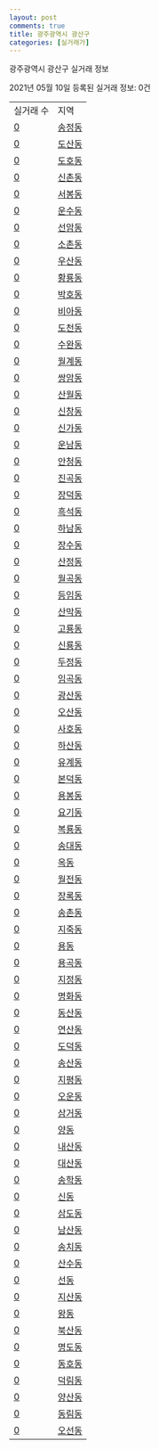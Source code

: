 ```yaml
---
layout: post
comments: true
title: 광주광역시 광산구
categories: [실거래가]
---
```


광주광역시 광산구 실거래 정보

2021년 05월 10일 등록된 실거래 정보: 0건


<table>
  <tr>
    <td>실거래 수</td>
    <td>지역</td>
  </tr>

  
  <tr>
    <td><a href="2920010100.html">0</a></td>
    <td><a href="2920010100.html">송정동</a></td>
  </tr>
    

  <tr>
    <td><a href="2920010200.html">0</a></td>
    <td><a href="2920010200.html">도산동</a></td>
  </tr>
    

  <tr>
    <td><a href="2920010300.html">0</a></td>
    <td><a href="2920010300.html">도호동</a></td>
  </tr>
    

  <tr>
    <td><a href="2920010400.html">0</a></td>
    <td><a href="2920010400.html">신촌동</a></td>
  </tr>
    

  <tr>
    <td><a href="2920010500.html">0</a></td>
    <td><a href="2920010500.html">서봉동</a></td>
  </tr>
    

  <tr>
    <td><a href="2920010600.html">0</a></td>
    <td><a href="2920010600.html">운수동</a></td>
  </tr>
    

  <tr>
    <td><a href="2920010700.html">0</a></td>
    <td><a href="2920010700.html">선암동</a></td>
  </tr>
    

  <tr>
    <td><a href="2920010800.html">0</a></td>
    <td><a href="2920010800.html">소촌동</a></td>
  </tr>
    

  <tr>
    <td><a href="2920010900.html">0</a></td>
    <td><a href="2920010900.html">우산동</a></td>
  </tr>
    

  <tr>
    <td><a href="2920011000.html">0</a></td>
    <td><a href="2920011000.html">황룡동</a></td>
  </tr>
    

  <tr>
    <td><a href="2920011100.html">0</a></td>
    <td><a href="2920011100.html">박호동</a></td>
  </tr>
    

  <tr>
    <td><a href="2920011200.html">0</a></td>
    <td><a href="2920011200.html">비아동</a></td>
  </tr>
    

  <tr>
    <td><a href="2920011300.html">0</a></td>
    <td><a href="2920011300.html">도천동</a></td>
  </tr>
    

  <tr>
    <td><a href="2920011400.html">0</a></td>
    <td><a href="2920011400.html">수완동</a></td>
  </tr>
    

  <tr>
    <td><a href="2920011500.html">0</a></td>
    <td><a href="2920011500.html">월계동</a></td>
  </tr>
    

  <tr>
    <td><a href="2920011600.html">0</a></td>
    <td><a href="2920011600.html">쌍암동</a></td>
  </tr>
    

  <tr>
    <td><a href="2920011700.html">0</a></td>
    <td><a href="2920011700.html">산월동</a></td>
  </tr>
    

  <tr>
    <td><a href="2920011800.html">0</a></td>
    <td><a href="2920011800.html">신창동</a></td>
  </tr>
    

  <tr>
    <td><a href="2920011900.html">0</a></td>
    <td><a href="2920011900.html">신가동</a></td>
  </tr>
    

  <tr>
    <td><a href="2920012000.html">0</a></td>
    <td><a href="2920012000.html">운남동</a></td>
  </tr>
    

  <tr>
    <td><a href="2920012100.html">0</a></td>
    <td><a href="2920012100.html">안청동</a></td>
  </tr>
    

  <tr>
    <td><a href="2920012200.html">0</a></td>
    <td><a href="2920012200.html">진곡동</a></td>
  </tr>
    

  <tr>
    <td><a href="2920012300.html">0</a></td>
    <td><a href="2920012300.html">장덕동</a></td>
  </tr>
    

  <tr>
    <td><a href="2920012400.html">0</a></td>
    <td><a href="2920012400.html">흑석동</a></td>
  </tr>
    

  <tr>
    <td><a href="2920012500.html">0</a></td>
    <td><a href="2920012500.html">하남동</a></td>
  </tr>
    

  <tr>
    <td><a href="2920012600.html">0</a></td>
    <td><a href="2920012600.html">장수동</a></td>
  </tr>
    

  <tr>
    <td><a href="2920012700.html">0</a></td>
    <td><a href="2920012700.html">산정동</a></td>
  </tr>
    

  <tr>
    <td><a href="2920012800.html">0</a></td>
    <td><a href="2920012800.html">월곡동</a></td>
  </tr>
    

  <tr>
    <td><a href="2920012900.html">0</a></td>
    <td><a href="2920012900.html">등임동</a></td>
  </tr>
    

  <tr>
    <td><a href="2920013000.html">0</a></td>
    <td><a href="2920013000.html">산막동</a></td>
  </tr>
    

  <tr>
    <td><a href="2920013100.html">0</a></td>
    <td><a href="2920013100.html">고룡동</a></td>
  </tr>
    

  <tr>
    <td><a href="2920013200.html">0</a></td>
    <td><a href="2920013200.html">신룡동</a></td>
  </tr>
    

  <tr>
    <td><a href="2920013300.html">0</a></td>
    <td><a href="2920013300.html">두정동</a></td>
  </tr>
    

  <tr>
    <td><a href="2920013400.html">0</a></td>
    <td><a href="2920013400.html">임곡동</a></td>
  </tr>
    

  <tr>
    <td><a href="2920013500.html">0</a></td>
    <td><a href="2920013500.html">광산동</a></td>
  </tr>
    

  <tr>
    <td><a href="2920013600.html">0</a></td>
    <td><a href="2920013600.html">오산동</a></td>
  </tr>
    

  <tr>
    <td><a href="2920013700.html">0</a></td>
    <td><a href="2920013700.html">사호동</a></td>
  </tr>
    

  <tr>
    <td><a href="2920013800.html">0</a></td>
    <td><a href="2920013800.html">하산동</a></td>
  </tr>
    

  <tr>
    <td><a href="2920013900.html">0</a></td>
    <td><a href="2920013900.html">유계동</a></td>
  </tr>
    

  <tr>
    <td><a href="2920014000.html">0</a></td>
    <td><a href="2920014000.html">본덕동</a></td>
  </tr>
    

  <tr>
    <td><a href="2920014100.html">0</a></td>
    <td><a href="2920014100.html">용봉동</a></td>
  </tr>
    

  <tr>
    <td><a href="2920014200.html">0</a></td>
    <td><a href="2920014200.html">요기동</a></td>
  </tr>
    

  <tr>
    <td><a href="2920014300.html">0</a></td>
    <td><a href="2920014300.html">복룡동</a></td>
  </tr>
    

  <tr>
    <td><a href="2920014400.html">0</a></td>
    <td><a href="2920014400.html">송대동</a></td>
  </tr>
    

  <tr>
    <td><a href="2920014500.html">0</a></td>
    <td><a href="2920014500.html">옥동</a></td>
  </tr>
    

  <tr>
    <td><a href="2920014600.html">0</a></td>
    <td><a href="2920014600.html">월전동</a></td>
  </tr>
    

  <tr>
    <td><a href="2920014700.html">0</a></td>
    <td><a href="2920014700.html">장록동</a></td>
  </tr>
    

  <tr>
    <td><a href="2920014800.html">0</a></td>
    <td><a href="2920014800.html">송촌동</a></td>
  </tr>
    

  <tr>
    <td><a href="2920014900.html">0</a></td>
    <td><a href="2920014900.html">지죽동</a></td>
  </tr>
    

  <tr>
    <td><a href="2920015000.html">0</a></td>
    <td><a href="2920015000.html">용동</a></td>
  </tr>
    

  <tr>
    <td><a href="2920015100.html">0</a></td>
    <td><a href="2920015100.html">용곡동</a></td>
  </tr>
    

  <tr>
    <td><a href="2920015200.html">0</a></td>
    <td><a href="2920015200.html">지정동</a></td>
  </tr>
    

  <tr>
    <td><a href="2920015300.html">0</a></td>
    <td><a href="2920015300.html">명화동</a></td>
  </tr>
    

  <tr>
    <td><a href="2920015400.html">0</a></td>
    <td><a href="2920015400.html">동산동</a></td>
  </tr>
    

  <tr>
    <td><a href="2920015500.html">0</a></td>
    <td><a href="2920015500.html">연산동</a></td>
  </tr>
    

  <tr>
    <td><a href="2920015600.html">0</a></td>
    <td><a href="2920015600.html">도덕동</a></td>
  </tr>
    

  <tr>
    <td><a href="2920015700.html">0</a></td>
    <td><a href="2920015700.html">송산동</a></td>
  </tr>
    

  <tr>
    <td><a href="2920015800.html">0</a></td>
    <td><a href="2920015800.html">지평동</a></td>
  </tr>
    

  <tr>
    <td><a href="2920015900.html">0</a></td>
    <td><a href="2920015900.html">오운동</a></td>
  </tr>
    

  <tr>
    <td><a href="2920016000.html">0</a></td>
    <td><a href="2920016000.html">삼거동</a></td>
  </tr>
    

  <tr>
    <td><a href="2920016100.html">0</a></td>
    <td><a href="2920016100.html">양동</a></td>
  </tr>
    

  <tr>
    <td><a href="2920016200.html">0</a></td>
    <td><a href="2920016200.html">내산동</a></td>
  </tr>
    

  <tr>
    <td><a href="2920016300.html">0</a></td>
    <td><a href="2920016300.html">대산동</a></td>
  </tr>
    

  <tr>
    <td><a href="2920016400.html">0</a></td>
    <td><a href="2920016400.html">송학동</a></td>
  </tr>
    

  <tr>
    <td><a href="2920016500.html">0</a></td>
    <td><a href="2920016500.html">신동</a></td>
  </tr>
    

  <tr>
    <td><a href="2920016600.html">0</a></td>
    <td><a href="2920016600.html">삼도동</a></td>
  </tr>
    

  <tr>
    <td><a href="2920016700.html">0</a></td>
    <td><a href="2920016700.html">남산동</a></td>
  </tr>
    

  <tr>
    <td><a href="2920016800.html">0</a></td>
    <td><a href="2920016800.html">송치동</a></td>
  </tr>
    

  <tr>
    <td><a href="2920016900.html">0</a></td>
    <td><a href="2920016900.html">산수동</a></td>
  </tr>
    

  <tr>
    <td><a href="2920017000.html">0</a></td>
    <td><a href="2920017000.html">선동</a></td>
  </tr>
    

  <tr>
    <td><a href="2920017100.html">0</a></td>
    <td><a href="2920017100.html">지산동</a></td>
  </tr>
    

  <tr>
    <td><a href="2920017200.html">0</a></td>
    <td><a href="2920017200.html">왕동</a></td>
  </tr>
    

  <tr>
    <td><a href="2920017300.html">0</a></td>
    <td><a href="2920017300.html">북산동</a></td>
  </tr>
    

  <tr>
    <td><a href="2920017400.html">0</a></td>
    <td><a href="2920017400.html">명도동</a></td>
  </tr>
    

  <tr>
    <td><a href="2920017500.html">0</a></td>
    <td><a href="2920017500.html">동호동</a></td>
  </tr>
    

  <tr>
    <td><a href="2920017600.html">0</a></td>
    <td><a href="2920017600.html">덕림동</a></td>
  </tr>
    

  <tr>
    <td><a href="2920017700.html">0</a></td>
    <td><a href="2920017700.html">양산동</a></td>
  </tr>
    

  <tr>
    <td><a href="2920017800.html">0</a></td>
    <td><a href="2920017800.html">동림동</a></td>
  </tr>
    

  <tr>
    <td><a href="2920020200.html">0</a></td>
    <td><a href="2920020200.html">오선동</a></td>
  </tr>
    


</table>
    